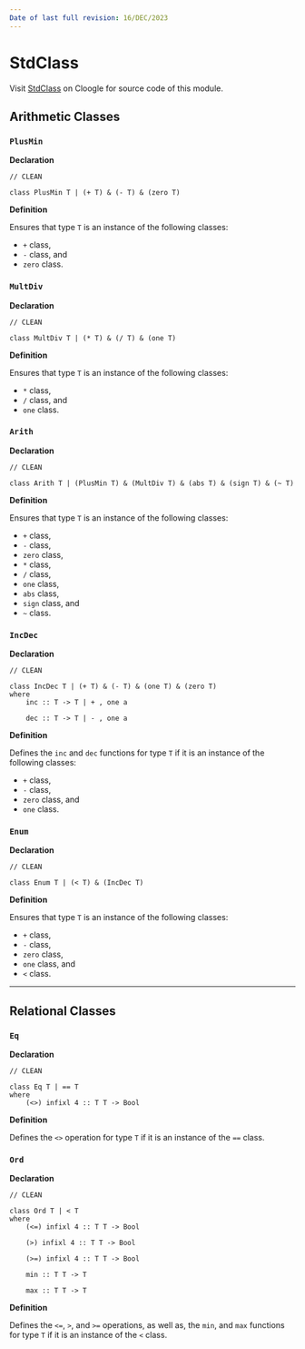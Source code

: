 ```yaml
---
Date of last full revision: 16/DEC/2023
---
```


# StdClass

Visit [StdClass](https://cloogle.org/src/#base-stdenv/StdClass;icl;line=1) on Cloogle for source code of this module.

## Arithmetic Classes

### `PlusMin`

**Declaration**

```clean
// CLEAN

class PlusMin T | (+ T) & (- T) & (zero T)
```

**Definition**

Ensures that type `T` is an instance of the following classes:

- `+` class,
- `-` class, and
- `zero` class.

### `MultDiv`

**Declaration**

```clean
// CLEAN

class MultDiv T | (* T) & (/ T) & (one T)
```

**Definition**

Ensures that type `T` is an instance of the following classes:

- `*` class,
- `/` class, and
- `one` class.

### `Arith`

**Declaration**

```clean
// CLEAN

class Arith T | (PlusMin T) & (MultDiv T) & (abs T) & (sign T) & (~ T)
```

**Definition**

Ensures that type `T` is an instance of the following classes:

- `+` class,
- `-` class,
- `zero` class,
- `*` class,
- `/` class,
- `one` class,
- `abs` class,
- `sign` class, and
- `~` class.

### `IncDec`

**Declaration**

```clean
// CLEAN

class IncDec T | (+ T) & (- T) & (one T) & (zero T)
where
    inc :: T -> T | + , one a

    dec :: T -> T | - , one a
```

**Definition**

Defines the `inc` and `dec` functions for type `T` if it is an instance of the following classes:

- `+` class,
- `-` class,
- `zero` class, and
- `one` class.

### `Enum`

**Declaration**

```clean
// CLEAN

class Enum T | (< T) & (IncDec T)
```

**Definition**

Ensures that type `T` is an instance of the following classes:

- `+` class,
- `-` class,
- `zero` class,
- `one` class, and
- `<` class.

---

## Relational Classes

### `Eq`

**Declaration**

```clean
// CLEAN

class Eq T | == T
where
    (<>) infixl 4 :: T T -> Bool
```

**Definition**

Defines the `<>` operation for type `T` if it is an instance of the `==` class.

### `Ord`

**Declaration**

```clean
// CLEAN

class Ord T | < T
where
    (<=) infixl 4 :: T T -> Bool

    (>) infixl 4 :: T T -> Bool

    (>=) infixl 4 :: T T -> Bool

    min :: T T -> T

    max :: T T -> T
```

**Definition**

Defines the `<=`, `>`, and `>=` operations, as well as, the `min`, and `max` functions for type `T` if it is an instance of the `<` class.
